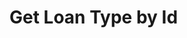 # Get Loan Type by Id

<api-endpoint openapi-path="../../OpenApi/user.openapi.yaml" method="GET" endpoint="/api/v1/loans/types/{id}"/>